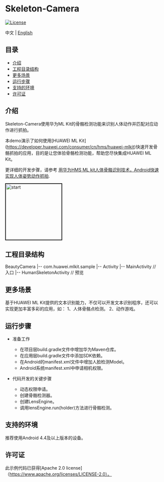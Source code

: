 # Skeleton-Camera
[![License](https://img.shields.io/badge/Docs-hmsguides-brightgreen)](https://developer.huawei.com/consumer/cn/doc/development/HMS-Guides/ml-introduction-4)

中文 | [English](https://github.com/HMS-Core/hms-ml-demo/blob/master/Skeleton-Camera/README.md)

## 目录

 * [介绍](#介绍)
 * [工程目录结构](#工程目录结构)
 * [更多场景](#更多场景)
 * [运行步骤](#运行步骤)
 * [支持的环境](#支持的环境)
 * [许可证](#许可证)


## 介绍
Skeleton-Camera使用华为ML Kit的骨骼检测功能来识别人体动作并匹配对应动作进行抓拍。

本demo演示了如何使用[HUAWEI ML Kit] (https://developer.huawei.com/consumer/cn/hms/huawei-mlkit)快速开发骨骼抓拍的应用，目的是让您体验骨骼检测功能，帮助您尽快集成HUAWEI ML Kit。

更详细的开发步骤，请参考 [用华为HMS ML kit人体骨骼识别技术，Android快速实现人体姿势动作抓拍](https://developer.huawei.com/consumer/cn/forum/topicview?tid=0202333916402640253&fid=18).

<img src="https://github.com/HMS-Core/hms-ml-demo/blob/master/Skeleton-Camera/start.gif" width=180 title="start" border=2>

## 工程目录结构
BeautyCamera
    |-- com.huawei.mlkit.sample
        |-- Activity
            |-- MainActivity // 入口
            |-- HumanSkeletonActivity // 预览

## 更多场景
基于HUAWEI ML Kit提供的文本识别能力，不仅可以开发文本识别程序，还可以实现更加丰富多彩的应用，如：
1、人体骨骼点检测。
2、动作游戏。

## 运行步骤
- 准备工作
  - 在项目层build.gradle文件中增加华为Maven仓库。
  - 在应用层build.gradle文件中添加SDK依赖。
  - 在Android的manifest.xml文件中增加人脸检测Model。
  - Android系统manifest.xml中申请相机权限。

- 代码开发的关键步骤
  - 动态权限申请。
  - 创建骨骼检测器。
  - 创建LensEngine。
  - 调用lensEngine.run(holder)方法进行骨骼检测。

## 支持的环境
推荐使用Android 4.4及以上版本的设备。

##  许可证
此示例代码已获得[Apache 2.0 license]（https://www.apache.org/licenses/LICENSE-2.0）。
